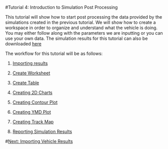 #Tutorial 4: Introduction to Simulation Post Processing

This tutorial will show how to start post processing the data provided by the simulations created in the previous tutorial. We will show how to create a workspace in order to organize and understand what the vehicle is doing.  You may either follow along with the parameters we are inputting or you can use your own data. The simulation results for this tutorial can also be downloaded [here](../Tutorial_Files.zip)

The workflow for this tutorial will be as follows:

1) [Importing results](2_Importing_Results.md)

2) [Create Worksheet](3_Create_Worksheet.md)

3) [Create Table](4_CreateTable.md)

4) [Creating 2D Charts](5_2DChart.md)

5) [Creating Contour Plot](6_ContourChart.md)

6) [Creating YMD Plot](8_YMDPlot.md)

7) [Creating Track Map](9_TrackMap.md)

8) [Reporting Simulation Results](10_SimReport.md)

#[Next: Importing Vehicle Results](2_Importing_Results.md)